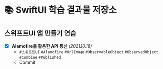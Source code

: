 # 📚 SwiftUI 학습 결과물 저장소
## 스위프트UI 앱 만들기 연습
- [X] **Alamofire를 활용한 API 통신** *(2021.10.18)*
  - `#스위프트UI` `#Alamofire` `#UrlImage` `#ObservableObject` `#ObservedObject` `#Combine` `#Published`
  - Commit
####
